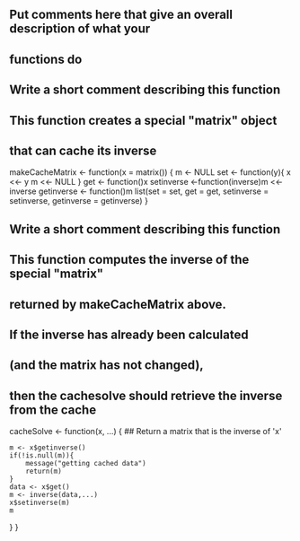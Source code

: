 ## Put comments here that give an overall description of what your
## functions do

## Write a short comment describing this function
## This function creates a special "matrix" object 
## that can cache its inverse

makeCacheMatrix <- function(x = matrix()) {
    m <- NULL
    set <- function(y){
        x <<- y
        m <<- NULL
    }
    get <- function()x
    setinverse <-function(inverse)m <<-inverse
    getinverse <- function()m
    list(set = set,
         get = get,
         setinverse = setinverse,
         getinverse = getinverse)
}


## Write a short comment describing this function
## This function computes the inverse of the special "matrix" 
## returned by makeCacheMatrix above. 
## If the inverse has already been calculated 
## (and the matrix has not changed),
## then the cachesolve should retrieve the inverse from the cache

cacheSolve <- function(x, ...) {
        ## Return a matrix that is the inverse of 'x'

    m <- x$getinverse()
    if(!is.null(m)){
        message("getting cached data")
        return(m)
    }
    data <- x$get()
    m <- inverse(data,...)
    x$setinverse(m)
    m
}
}
